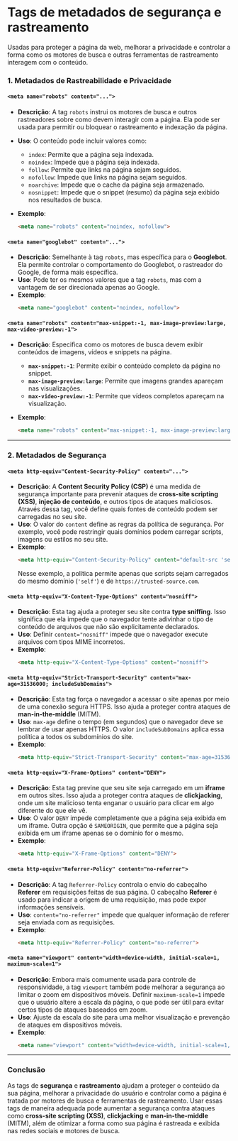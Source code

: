 # Tags de metadados de **segurança e rastreamento**

Usadas para proteger a página da web, melhorar a privacidade e controlar a forma como os motores de busca e outras ferramentas de rastreamento interagem com o conteúdo.

### **1. Metadados de Rastreabilidade e Privacidade**

#### **`<meta name="robots" content="...">`**

- **Descrição**: A tag `robots` instrui os motores de busca e outros rastreadores sobre como devem interagir com a página. Ela pode ser usada para permitir ou bloquear o rastreamento e indexação da página.
- **Uso**: O conteúdo pode incluir valores como:
  - `index`: Permite que a página seja indexada.
  - `noindex`: Impede que a página seja indexada.
  - `follow`: Permite que links na página sejam seguidos.
  - `nofollow`: Impede que links na página sejam seguidos.
  - `noarchive`: Impede que o cache da página seja armazenado.
  - `nosnippet`: Impede que o snippet (resumo) da página seja exibido nos resultados de busca.
  
- **Exemplo**:
  ```html
  <meta name="robots" content="noindex, nofollow">
  ```

#### **`<meta name="googlebot" content="...">`**

- **Descrição**: Semelhante à tag `robots`, mas específica para o **Googlebot**. Ela permite controlar o comportamento do Googlebot, o rastreador do Google, de forma mais específica.
- **Uso**: Pode ter os mesmos valores que a tag `robots`, mas com a vantagem de ser direcionada apenas ao Google.
- **Exemplo**:
  ```html
  <meta name="googlebot" content="noindex, nofollow">
  ```

#### **`<meta name="robots" content="max-snippet:-1, max-image-preview:large, max-video-preview:-1">`**

- **Descrição**: Especifica como os motores de busca devem exibir conteúdos de imagens, vídeos e snippets na página.
  - **`max-snippet:-1`**: Permite exibir o conteúdo completo da página no snippet.
  - **`max-image-preview:large`**: Permite que imagens grandes apareçam nas visualizações.
  - **`max-video-preview:-1`**: Permite que vídeos completos apareçam na visualização.
  
- **Exemplo**:
  ```html
  <meta name="robots" content="max-snippet:-1, max-image-preview:large, max-video-preview:-1">
  ```

---

### **2. Metadados de Segurança**

#### **`<meta http-equiv="Content-Security-Policy" content="...">`**

- **Descrição**: A **Content Security Policy (CSP)** é uma medida de segurança importante para prevenir ataques de **cross-site scripting (XSS)**, **injeção de conteúdo**, e outros tipos de ataques maliciosos. Através dessa tag, você define quais fontes de conteúdo podem ser carregadas no seu site.
- **Uso**: O valor do `content` define as regras da política de segurança. Por exemplo, você pode restringir quais domínios podem carregar scripts, imagens ou estilos no seu site.
- **Exemplo**:
  ```html
  <meta http-equiv="Content-Security-Policy" content="default-src 'self'; script-src 'self' https://trusted-source.com;">
  ```
  Nesse exemplo, a política permite apenas que scripts sejam carregados do mesmo domínio (`'self'`) e de `https://trusted-source.com`.

#### **`<meta http-equiv="X-Content-Type-Options" content="nosniff">`**

- **Descrição**: Esta tag ajuda a proteger seu site contra **type sniffing**. Isso significa que ela impede que o navegador tente adivinhar o tipo de conteúdo de arquivos que não são explicitamente declarados.
- **Uso**: Definir `content="nosniff"` impede que o navegador execute arquivos com tipos MIME incorretos.
- **Exemplo**:
  ```html
  <meta http-equiv="X-Content-Type-Options" content="nosniff">
  ```

#### **`<meta http-equiv="Strict-Transport-Security" content="max-age=31536000; includeSubDomains">`**

- **Descrição**: Esta tag força o navegador a acessar o site apenas por meio de uma conexão segura HTTPS. Isso ajuda a proteger contra ataques de **man-in-the-middle** (MITM).
- **Uso**: `max-age` define o tempo (em segundos) que o navegador deve se lembrar de usar apenas HTTPS. O valor `includeSubDomains` aplica essa política a todos os subdomínios do site.
- **Exemplo**:
  ```html
  <meta http-equiv="Strict-Transport-Security" content="max-age=31536000; includeSubDomains">
  ```

#### **`<meta http-equiv="X-Frame-Options" content="DENY">`**

- **Descrição**: Esta tag previne que seu site seja carregado em um **iframe** em outros sites. Isso ajuda a proteger contra ataques de **clickjacking**, onde um site malicioso tenta enganar o usuário para clicar em algo diferente do que ele vê.
- **Uso**: O valor `DENY` impede completamente que a página seja exibida em um iframe. Outra opção é `SAMEORIGIN`, que permite que a página seja exibida em um iframe apenas se o domínio for o mesmo.
- **Exemplo**:
  ```html
  <meta http-equiv="X-Frame-Options" content="DENY">
  ```

#### **`<meta http-equiv="Referrer-Policy" content="no-referrer">`**

- **Descrição**: A tag `Referrer-Policy` controla o envio do cabeçalho **Referer** em requisições feitas de sua página. O cabeçalho **Referer** é usado para indicar a origem de uma requisição, mas pode expor informações sensíveis.
- **Uso**: `content="no-referrer"` impede que qualquer informação de referer seja enviada com as requisições.
- **Exemplo**:
  ```html
  <meta http-equiv="Referrer-Policy" content="no-referrer">
  ```

#### **`<meta name="viewport" content="width=device-width, initial-scale=1, maximum-scale=1">`**

- **Descrição**: Embora mais comumente usada para controle de responsividade, a tag `viewport` também pode melhorar a segurança ao limitar o zoom em dispositivos móveis. Definir `maximum-scale=1` impede que o usuário altere a escala da página, o que pode ser útil para evitar certos tipos de ataques baseados em zoom.
- **Uso**: Ajuste da escala do site para uma melhor visualização e prevenção de ataques em dispositivos móveis.
- **Exemplo**:
  ```html
  <meta name="viewport" content="width=device-width, initial-scale=1, maximum-scale=1">
  ```

---

### **Conclusão**

As tags de **segurança** e **rastreamento** ajudam a proteger o conteúdo da sua página, melhorar a privacidade do usuário e controlar como a página é tratada por motores de busca e ferramentas de rastreamento. Usar essas tags de maneira adequada pode aumentar a segurança contra ataques como **cross-site scripting (XSS)**, **clickjacking** e **man-in-the-middle** (MITM), além de otimizar a forma como sua página é rastreada e exibida nas redes sociais e motores de busca.